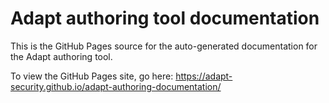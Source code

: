 # Adapt authoring tool documentation
This is the GitHub Pages source for the auto-generated documentation for the Adapt authoring tool.

To view the GitHub Pages site, go here: https://adapt-security.github.io/adapt-authoring-documentation/
